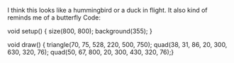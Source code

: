 I think this looks like a hummingbird or a duck in flight. It also kind of reminds me of a butterfly
Code:

void setup() {
  size(800, 800);
  background(355); }
  
void draw() {
  triangle(70, 75, 528, 220, 500, 750);
  quad(38, 31, 86, 20, 300, 630, 320, 76);
  quad(50, 67, 800, 20, 300, 430, 320, 76);}
